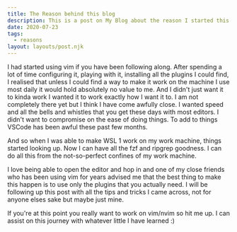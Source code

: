 ```yaml
---
title: The Reason behind this blog
description: This is a post on My Blog about the reason I started this blog
date: 2020-07-23
tags:
  - reasons
layout: layouts/post.njk
---
```


I had started using vim if you have been following along. After spending a lot of time configuring it, playing with it, installing all the plugins I could find,
I realised that unless I could find a way to make it work on the machine I use most daily it would hold absolutely no value to me. And I didn't just want it to 
kinda work I wanted it to work exactly how I want it to. I am not completely there yet but I think I have come awfully close. I wanted speed and all the bells and whistles
that you get these days with most editors. I didn't want to compromise on the ease of doing things. To add to things VSCode has been awful these past few months.

And so when I was able to make WSL 1 work on my work machine, things started looking up. Now I can have all the fzf and ripgrep goodness. I can do all this from the 
not-so-perfect confines of my work machine. 

I love being able to open the editor and hop in and one of my close friends who has been using vim for years advised me that the best thing to make this happen is to 
use only the plugins that you actually need. I will be following up this post with all the tips and tricks I came across, not for anyone elses sake but maybe just mine. 

If you're at this point you really want to work on vim/nvim so hit me up. I can assist on this journey with whatever little I have learned :)
